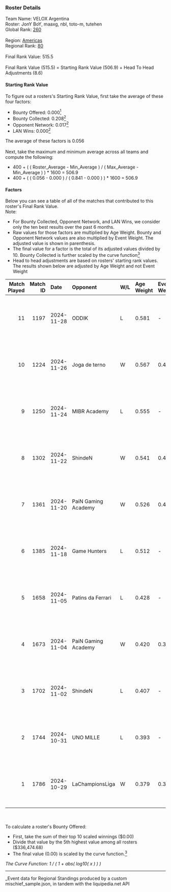 ### Roster Details<br />
Team Name: VELOX Argentina<br />
Roster: JonY BoY, maaxg, nbl, toto-m, tutehen<br />
Global Rank: [260](../../standings_global_2025_03_01.md)<br />
<br />
Region: [Americas]( ../../standings_americas_2025_03_01.md)<br />
Regional Rank: [80]( ../../standings_americas_2025_03_01.md)<br />
<br />
Final Rank Value:  515.5<br />
<br />
Final Rank Value (515.5) = Starting Rank Value (506.9) + Head To Head Adjustments (8.6)<br />

#### Starting Rank Value<br />
To figure out a rosters's Starting Rank Value, first take the average of these four factors:<br />
- Bounty Offered: 0.000[<sup>1</sup>](#table2)
- Bounty Collected: 0.208[<sup>2</sup>](#table1)
- Opponent Network: 0.017[<sup>2</sup>](#table1)
- LAN Wins: 0.000[<sup>2</sup>](#table1)

The average of these factors is 0.056<br />
<br />
Next, take the maximum and minimum average across all teams and compute the following:<br />
- 400 + ( ( Roster_Average - Min_Average ) / ( Max_Average - Min_Average ) ) * 1600 = 506.9
- 400 + ( ( 0.056 - 0.000 ) / ( 0.841 - 0.000 ) ) * 1600 = 506.9


#### Factors<br />
Below you can see a table of all of the matches that contributed to this roster's Final Rank Value.<br />
Note:<br />

- For Bounty Collected, Opponent Network, and LAN Wins, we consider only the ten best results over the past 6 months.
- Raw values for those factors are multiplied by Age Weight. Bounty and Opponent Network values are also multiplied by Event Weight. The adjusted value is shown in parenthesis.
- The final value for a factor is the total of its adjusted values divided by 10. Bounty Collected is further scaled by the curve function[<sup>3</sup>](#curveFunction)
- Head to head adjustments are based on rosters' starting rank values. The results shown below are adjusted by Age Weight and not Event Weight
<span id="table1"></span><br />


| Match Played | Match ID | Date       | Opponent            | W/L | Age Weight | Event Weight | Bounty Collected | Opponent Network | LAN Wins  | H2H Adj. | Roster                                |
| -: | -: | :- | :- | :- | :- | :- | :- | :- | :- | -: | :- |
|           11 |     1197 | 2024-11-28 | ODDIK               | L   | 0.581      | -            | -                | -                | -         |    -3.18 | JonY BoY, maaxg, nbl, toto-m, tutehen |
|           10 |     1224 | 2024-11-26 | Joga de terno       | W   | 0.567      | 0.406        | 0.000 (0.000)    | 0.111 (0.025)    | 0 (0.000) |     8.45 | JonY BoY, maaxg, nbl, toto-m, tutehen |
|            9 |     1250 | 2024-11-24 | MIBR Academy        | L   | 0.555      | -            | -                | -                | -         |    -5.46 | JonY BoY, maaxg, nbl, toto-m, tutehen |
|            8 |     1302 | 2024-11-22 | ShindeN             | W   | 0.541      | 0.406        | 0.005 (0.001)    | 0.377 (0.083)    | 0 (0.000) |    12.28 | JonY BoY, maaxg, nbl, toto-m, tutehen |
|            7 |     1361 | 2024-11-20 | PaiN Gaming Academy | W   | 0.526      | 0.406        | 0.000 (0.000)    | 0.088 (0.019)    | 0 (0.000) |     5.87 | JonY BoY, maaxg, nbl, toto-m, tutehen |
|            6 |     1385 | 2024-11-18 | Game Hunters        | L   | 0.512      | -            | -                | -                | -         |    -8.36 | JonY BoY, maaxg, nbl, toto-m, tutehen |
|            5 |     1658 | 2024-11-05 | Patins da Ferrari   | L   | 0.428      | -            | -                | -                | -         |    -6.89 | JonY BoY, maaxg, nbl, toto-m, tutehen |
|            4 |     1673 | 2024-11-04 | PaiN Gaming Academy | W   | 0.420      | 0.371        | 0.000 (0.000)    | 0.088 (0.014)    | 0 (0.000) |     4.64 | JonY BoY, maaxg, nbl, toto-m, tutehen |
|            3 |     1702 | 2024-11-02 | ShindeN             | L   | 0.407      | -            | -                | -                | -         |    -3.59 | JonY BoY, maaxg, nbl, toto-m, tutehen |
|            2 |     1744 | 2024-10-31 | UNO MILLE           | L   | 0.393      | -            | -                | -                | -         |    -3.27 | JonY BoY, maaxg, nbl, toto-m, tutehen |
|            1 |     1786 | 2024-10-29 | LaChampionsLiga     | W   | 0.379      | 0.371        | 0.003 (0.000)    | 0.199 (0.028)    | 0 (0.000) |     8.10 | JonY BoY, maaxg, nbl, toto-m, tutehen |

<br />
<span id="table2"></span><br />
To calculate a roster's Bounty Offered:<br />

- First, take the sum of their top 10 scaled winnings ($0.00)
- Divide that value by the 5th highest value among all rosters ($336,474.68)
- The final value (0.00) is scaled by the curve function.[<sup>3</sup>](#curveFunction)

<span id="curveFunction"></span>_The Curve Function: 1 / ( 1 + abs( log10( x ) ) )_<br />

---
_Event data for Regional Standings produced by a custom mischief_sample.json, in tandem with the liquipedia.net API<br />

